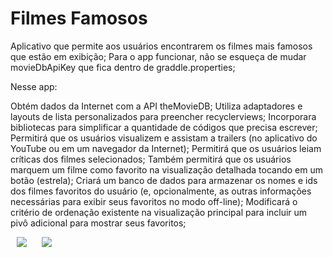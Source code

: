 # Filmes Famosos

Aplicativo que permite aos usuários encontrarem os filmes mais famosos que estão em exibição;
Para o app funcionar, não se esqueça de mudar movieDbApiKey que fica dentro de graddle.properties;

Nesse app: 

  Obtém dados da Internet com a API theMovieDB;
  Utiliza adaptadores e layouts de lista personalizados para preencher recyclerviews;
  Incorporara bibliotecas para simplificar a quantidade de códigos que precisa escrever;
  Permitirá que os usuários visualizem e assistam a trailers (no aplicativo do YouTube ou em um navegador da Internet);
  Permitirá que os usuários leiam críticas dos filmes selecionados;
  Também permitirá que os usuários marquem um filme como favorito na visualização detalhada tocando em um botão (estrela);
  Criará um banco de dados para armazenar os nomes e ids dos filmes favoritos do usuário (e, opcionalmente, as outras informações necessárias para exibir seus favoritos no modo off-line);
  Modificará o critério de ordenação existente na visualização principal para incluir um pivô adicional para mostrar seus favoritos;

<img style="display: inline; margin: 0 10px;" src="https://github.com/daylonsc/filmesfamosos/blob/master/Screenshot_1558137623.png"/>

<img  style="display: inline; margin: 0 10px;" src="https://github.com/daylonsc/filmesfamosos/blob/master/Screenshot_1558137648.png"/>
